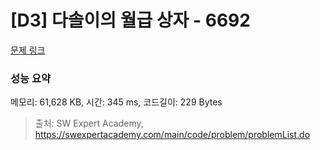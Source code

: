 # [D3] 다솔이의 월급 상자 - 6692 

[문제 링크](https://swexpertacademy.com/main/code/problem/problemDetail.do?contestProbId=AWdXofhKFkADFAWn) 

### 성능 요약

메모리: 61,628 KB, 시간: 345 ms, 코드길이: 229 Bytes



> 출처: SW Expert Academy, https://swexpertacademy.com/main/code/problem/problemList.do